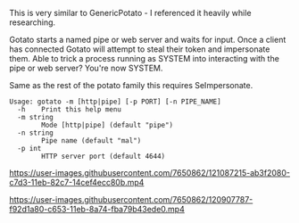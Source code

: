 This is very similar to GenericPotato - I referenced it heavily while researching. 

Gotato starts a named pipe or web server and waits for input. Once a client has connected Gotato will attempt to steal their token and impersonate them.
Able to trick a process running as SYSTEM into interacting with the pipe or web server? You're now SYSTEM.

Same as the rest of the potato family this requires SeImpersonate.

```
Usage: gotato -m [http|pipe] [-p PORT] [-n PIPE_NAME]
  -h    Print this help menu
  -m string
        Mode [http|pipe] (default "pipe")
  -n string
        Pipe name (default "mal")
  -p int
        HTTP server port (default 4644)
```

https://user-images.githubusercontent.com/7650862/121087215-ab3f2080-c7d3-11eb-82c7-14cef4ecc80b.mp4

https://user-images.githubusercontent.com/7650862/120907787-f92d1a80-c653-11eb-8a74-fba79b43ede0.mp4
